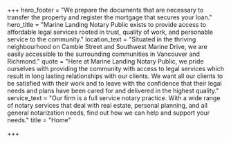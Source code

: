 +++
hero_footer = "We prepare the documents that are necessary to transfer the property and register the mortgage that secures your loan."
hero_title = "Marine Landing Notary Public exists to provide access to affordable legal services rooted in trust, quality of work, and personable service to the community."
location_text = "Situated in the thriving neighbourhood on Cambie Street and Southwest Marine Drive, we are easily accessible to the surrounding communities in Vancouver and Richmond."
quote = "Here at Marine Landing Notary Public, we pride ourselves with providing the community with access to legal services which result in long lasting relationships with our clients. We want all our clients to be satisfied with their work and to leave with the confidence that their legal needs and plans have been cared for and delivered in the highest quality."
service_text = "Our firm is a full service notary practice. With a wide range of notary services that deal with real estate, personal planning, and all general notarization needs, find out how we can help and support your needs."
title = "Home"

+++
